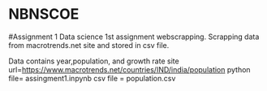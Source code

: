 # NBNSCOE
#Assignment 1
Data science 1st assignment webscrapping.
Scrapping data from macrotrends.net site and stored in csv file.

Data contains year,population, and growth rate 
site url=https://www.macrotrends.net/countries/IND/india/population
python file= assingment1.inpynb
csv file = population.csv
